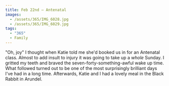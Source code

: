 ```yaml
---
title: Feb 22nd — Antenatal
images:
  - /assets/365/IMG_6028.jpg
  - /assets/365/IMG_6029.jpg
tags:
  - "365"
  - Family
---
```

"Oh, joy" I thought when Katie told me she'd booked us in for an Antenatal class. Almost to add insult to injury it was going to take up a _whole_ Sunday. I gritted my teeth and braved the seven-forty-something-awful wake up time. What followed turned out to be one of the most surprisingly brilliant days I've had in a long time.  Afterwards, Katie and I had a lovely meal in the Black Rabbit in Arundel.